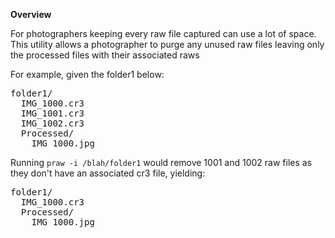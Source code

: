 **Overview**

For photographers keeping every raw file captured can use a lot of space.  
This utility allows a photographer to purge any unused raw files leaving 
only the processed files with their associated raws


For example, given the folder1 below:

<pre>
folder1/
  IMG_1000.cr3
  IMG_1001.cr3
  IMG_1002.cr3
  Processed/
    IMG_1000.jpg
</pre>

Running `praw -i /blah/folder1` would remove 1001 and 1002 raw 
files as they don't have an associated cr3 file, yielding:

<pre>
folder1/
  IMG_1000.cr3
  Processed/
    IMG_1000.jpg
</pre>
